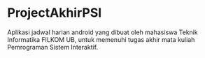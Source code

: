 # ProjectAkhirPSI
Aplikasi jadwal harian android yang dibuat oleh mahasiswa Teknik Informatika FILKOM UB, untuk memenuhi tugas akhir mata kuliah Pemrograman Sistem Interaktif.
